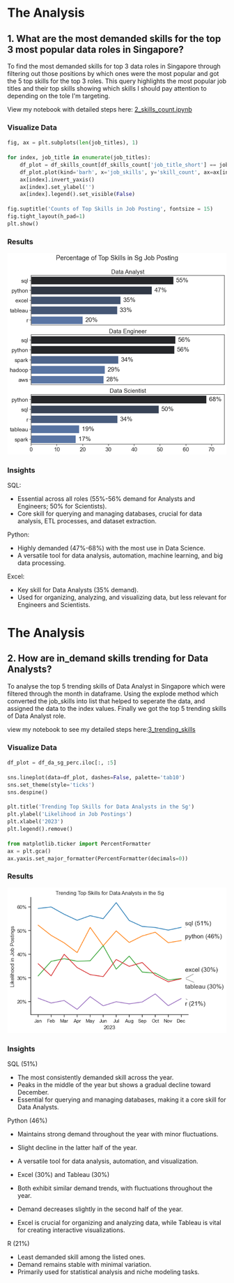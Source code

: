 # The Analysis

## 1. What are the most demanded skills for the top 3 most popular data roles in Singapore?

To find the most demanded skills for top 3 data roles in Singapore through filtering out those positions by which ones were the most popular and got the 5 top skills for the top 3 roles. This query highlights the most popular job titles and their top skills showing
which skills I should pay attention to depending on the tole I'm targeting.

View my notebook with detailed steps here: [2_skills_count.ipynb](3_project/2_skills_count.ipynb)

### Visualize Data

```python
fig, ax = plt.subplots(len(job_titles), 1)

for index, job_title in enumerate(job_titles):
    df_plot = df_skills_count[df_skills_count['job_title_short'] == job_title].head(5)
    df_plot.plot(kind='barh', x='job_skills', y='skill_count', ax=ax[index], title= job_title)
    ax[index].invert_yaxis()
    ax[index].set_ylabel('')
    ax[index].legend().set_visible(False)

fig.suptitle('Counts of Top Skills in Job Posting', fontsize = 15)
fig.tight_layout(h_pad=1)
plt.show()
```
### Results

![Visualization of top skills for Data Nerds](3_project/images/skill_demand_top_3_jobs.png)


### Insights

SQL:

- Essential across all roles (55%-56% demand for Analysts and Engineers; 50% for Scientists).
- Core skill for querying and managing databases, crucial for data analysis, ETL processes, and dataset extraction.

Python:

- Highly demanded (47%-68%) with the most use in Data Science.
- A versatile tool for data analysis, automation, machine learning, and big data processing.

Excel:

- Key skill for Data Analysts (35% demand).
- Used for organizing, analyzing, and visualizing data, but less relevant for Engineers and Scientists.


# The Analysis

## 2. How are in_demand skills trending for Data Analysts?

To analyse the top 5 trending skills of Data Analyst in Singapore which were filtered through the month in dataframe.
Using the explode method which converted the job_skills into list that helped to seperate the data, and assigned the data to the index values. Finally we got the top 5 trending skills of Data Analyst role.

view my notebook to see my detailed steps here:[3_trending_skills](3_project/3_trending_skills.ipynb)

### Visualize Data

```python 
df_plot = df_da_sg_perc.iloc[:, :5]

sns.lineplot(data=df_plot, dashes=False, palette='tab10')
sns.set_theme(style='ticks')
sns.despine()

plt.title('Trending Top Skills for Data Analysts in the Sg')
plt.ylabel('Likelihood in Job Postings')
plt.xlabel('2023')
plt.legend().remove()

from matplotlib.ticker import PercentFormatter
ax = plt.gca()
ax.yaxis.set_major_formatter(PercentFormatter(decimals=0))
```
### Results
![Visualization of top trending skills for Data Analyst role](3_project/images/trending_skills.png)

### Insights

SQL (51%)

- The most consistently demanded skill across the year.
- Peaks in the middle of the year but shows a gradual decline toward December.
- Essential for querying and managing databases, making it a core skill for Data Analysts.

Python (46%)

- Maintains strong demand throughout the year with minor fluctuations.
- Slight decline in the latter half of the year.
- A versatile tool for data analysis, automation, and visualization.

- Excel (30%) and Tableau (30%)

- Both exhibit similar demand trends, with fluctuations throughout the year.
- Demand decreases slightly in the second half of the year.
- Excel is crucial for organizing and analyzing data, while Tableau is vital for creating interactive visualizations.

R (21%)

- Least demanded skill among the listed ones.
- Demand remains stable with minimal variation.
- Primarily used for statistical analysis and niche modeling tasks.

